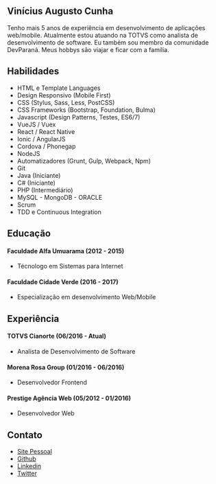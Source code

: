 ## Vinícius Augusto Cunha

Tenho mais 5 anos de experiência em desenvolvimento de aplicações web/mobile. Atualmente estou atuando na TOTVS como analista de desenvolvimento de software. Eu também sou membro da comunidade DevParaná. Meus hobbys são viajar e ficar com a família.

## Habilidades

- HTML e Template Languages
- Design Responsivo (Mobile First)
- CSS (Stylus, Sass, Less, PostCSS)
- CSS Frameworks (Bootstrap, Foundation, Bulma)
- Javascript (Design Patterns, Testes, ES6/7)
- VueJS / Vuex
- React / React Native
- Ionic / AngularJS
- Cordova / Phonegap
- NodeJS
- Automatizadores (Grunt, Gulp, Webpack, Npm)
- Git
- Java (Iniciante)
- C# (Iniciante)
- PHP (Intermediário)
- MySQL - MongoDB - ORACLE
- Scrum
- TDD e Continuous Integration

## Educação

#### Faculdade Alfa Umuarama (2012 - 2015)

- Técnologo em Sistemas para Internet

#### Faculdade Cidade Verde (2016 - 2017)

- Especialização em desenvolvimento Web/Mobile

## Experiência

#### TOTVS Cianorte (06/2016 - Atual)
- Analista de Desenvolvimento de Software

#### Morena Rosa Group (01/2016 - 06/2016)
- Desenvolvedor Frontend

#### Prestige Agência Web (05/2012 - 01/2016)
- Desenvolvedor Web

## Contato
- [Site Pessoal](https://www.viniciusaugusto.com.br)
- [Github](https://www.github.com/ViniciusAugusto)
- [Linkedin](https://www.linkedin.com/in/vin%C3%ADcius-augusto-cunha-0146b64b/)
- [Twitter](https://twitter.com/VinciusWeb)
